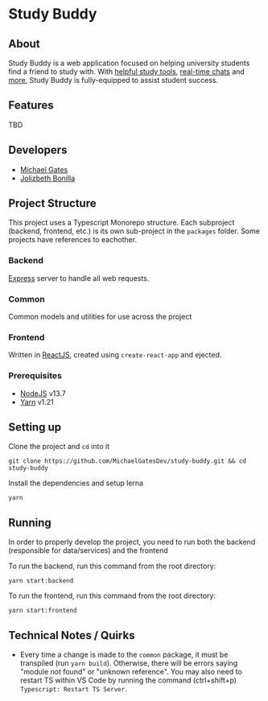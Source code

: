 # Study Buddy

## About

Study Buddy is a web application focused on helping university students find a friend to study with. With [helpful study tools](), [real-time chats]() and [more](), Study Buddy is fully-equipped to assist student success.

## Features

TBD

## Developers

* [Michael Gates](https://github.com/MichaelGatesDev/)
* [Jolizbeth Bonilla](https://github.com/jolizbeth)

## Project Structure

This project uses a Typescript Monorepo structure. Each subproject (backend, frontend, etc.) is its own sub-project in the `packages` folder. Some projects have references to eachother.

### Backend

[Express](https://expressjs.com/) server to handle all web requests.

### Common

Common models and utilities for use across the project

### Frontend

Written in [ReactJS](https://reactjs.org/), created using `create-react-app` and ejected.

### Prerequisites

* [NodeJS](https://nodejs.org/) v13.7
* [Yarn](http://yarnpkg.com/) v1.21

## Setting up

Clone the project and `cd` into it

`git clone https://github.com/MichaelGatesDev/study-buddy.git && cd study-buddy`

Install the dependencies and setup lerna

`yarn`

## Running

In order to properly develop the project, you need to run both the backend (responsible for data/services) and the frontend

To run the backend, run this command from the root directory:

`yarn start:backend`

To run the frontend, run this command from the root directory:

`yarn start:frontend`

## Technical Notes / Quirks

* Every time a change is made to the `common` package, it must be transpiled (run `yarn build`). Otherwise, there will be errors saying "module not found" or "unknown reference". You may also need to restart TS within VS Code by running the command (ctrl+shift+p) `Typescript: Restart TS Server`.
